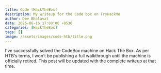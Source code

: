 ```yaml
---
title: Code [HackTheBox]
description: My writeup for the Code box on TryHackMe
author: Dev Bhalavat
date: 2025-06-16 17:00:00 +0530
categories: [HackTheBox]
tags: []
image: /assets/images/code-htb/title.png
---
```


I've successfully solved the CodeBox machine on Hack The Box. As per HTB's terms, I won't be publishing a full walkthrough until the machine is officially retired. This post will be updated with the complete writeup at that time.